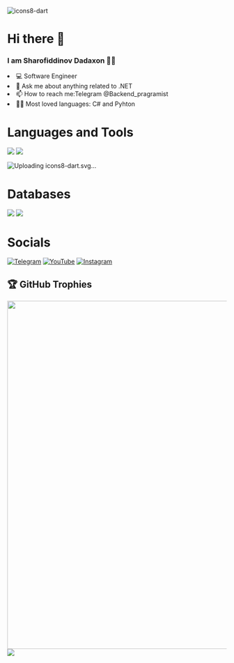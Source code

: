 ![icons8-dart](https://github.com/pragramist-07/pragramist-07/assets/122969603/be553907-0404-424e-96b6-a58b3615a9b2)


<H1> Hi there 👋</H1>




<H3>I am Sharofiddinov Dadaxon 👨‍💻 </H3>

<li> 💻 Software Engineer</li>

<li> 💬 Ask me about anything related to .NET </li>

<li> 📫 How to reach me:Telegram @Backend_pragramist  </li>

<li> 👨‍💻 Most loved languages: C# and Pyhton </li>





<H1>Languages and Tools</H1>

<img src="https://img.shields.io/badge/Python-3776AB?style=for-the-badge&logo=python&logoColor=white" />

<img src="https://img.shields.io/badge/C%23-239120?style=for-the-badge&logo=c-sharp&logoColor=white" />

![Upload<svg xmlns="http://www.w3.org/2000/svg"  viewBox="0 0 48 48" width="48px" height="48px"><path fill="#1565c0" d="M10,12l3,25l-8.019-8.019c-1.189-1.189-1.508-2.996-0.796-4.52L10,12z"/><path fill="#42a5f5" d="M27.319,6.319C26.474,5.474,25.329,5,24.135,5c-0.745,0-1.479,0.185-2.135,0.538L10,12v20.343 c0,1.061,0.421,2.078,1.172,2.828L13,37h22v-5l7-11L27.319,6.319z"/><path fill="#1565c0" d="M10,12h21.343c1.061,0,2.078,0.421,2.828,1.172L42,21v16h-7L10,12z"/><polygon fill="#85cbf8" points="35,37 13,37 19,43 35,43"/></svg>ing icons8-dart.svg…]()



<H1>Databases</H1>
<p>
  <img src="https://img.shields.io/badge/MySQL-00000F?style=for-the-badge&logo=mysql&logoColor=white" />
  <img src="https://img.shields.io/badge/PostgreSQL-316192?style=for-the-badge&logo=postgresql&logoColor=white" />
</p>

<H1>Socials</H1>

[![Telegram](https://img.shields.io/badge/-Telegram-090909?style=for-the-badge&logo=telegram&logoColor=27A0D9)](https://t.me/Backend_pragramist)
[![YouTube](https://img.shields.io/badge/-YouTube-090909?style=for-the-badge&logo=YouTube&logoColor=FF0000)](https://www.youtube.com/@backend_dasturchi_)
[![Instagram](https://img.shields.io/badge/-Instagram-090909?style=for-the-badge&logo=instagram&logoColor=B4068E)](https://instagram.com/_pragramist?igshid=OGQ5ZDc2ODk2ZA==)

## 🏆 GitHub Trophies<a href="https://www.youtube.com/channel/[YOUR CHANNEL ID]">
<a href="https://github.com/pragramist-07">
  <img width=800 src="https://github-profile-trophy.vercel.app/?username=pragramist-07&column=8&theme=gruvbox&no-frame=true"/>
</a>



<img align="center" src="https://github-readme-stats.vercel.app/api/top-langs/?username=pragramist-07&layout=compact&theme=cobalt&hide_border=true" />



